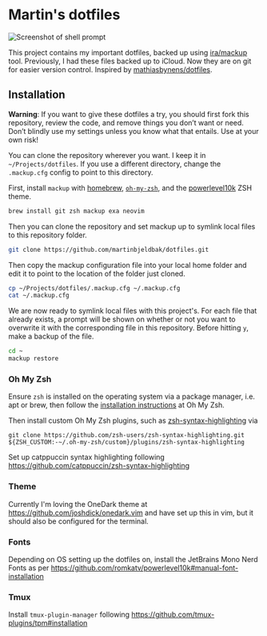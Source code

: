 # Martin's dotfiles

![Screenshot of shell prompt](https://user-images.githubusercontent.com/823316/111058538-01553e00-84db-11eb-926b-19c809c0c3c0.png)

This project contains my important dotfiles, backed up using [ira/mackup](https://github.com/lra/mackup) tool.
Previously, I had these files backed up to iCloud. Now they are on git for easier version control. Inspired by [mathiasbynens/dotfiles](https://github.com/mathiasbynens/dotfiles).

## Installation

**Warning**: If you want to give these dotfiles a try, you should first fork this repository, review the code, and remove things you don’t want or need. Don’t blindly use my settings unless you know what that entails. Use at your own risk!

You can clone the repository wherever you want. I keep it in `~/Projects/dotfiles`. If you use a different directory, change the `.mackup.cfg` config to point to this directory.

First, install `mackup` with [homebrew](https://github.com/Homebrew/brew), [`oh-my-zsh`](https://ohmyz.sh), and the [powerlevel10k](https://github.com/romkatv/powerlevel10k#oh-my-zsh) ZSH theme.

```sh
brew install git zsh mackup exa neovim
```

Then you can clone the repository and set mackup up to symlink local files to this repository folder.

```sh
git clone https://github.com/martinbjeldbak/dotfiles.git
```

Then copy the mackup configuration file into your local home folder and edit it to point to the location of the folder just cloned.

```sh
cp ~/Projects/dotfiles/.mackup.cfg ~/.mackup.cfg
cat ~/.mackup.cfg
```

We are now ready to symlink local files with this project's. For each file that already exists, a prompt will be shown on whether or not you want to overwrite it with the corresponding file in this repository. Before hitting `y`, make a backup of the file.

```sh
cd ~
mackup restore
```

### Oh My Zsh

Ensure `zsh` is installed on the operating system via a package manager, i.e. apt or brew, then follow the [installation instructions](https://ohmyz.sh/#install) at Oh My Zsh.

Then install custom Oh My Zsh plugins, such as [zsh-syntax-highlighting](https://github.com/zsh-users/zsh-syntax-highlighting/blob/master/INSTALL.md) via

```
git clone https://github.com/zsh-users/zsh-syntax-highlighting.git ${ZSH_CUSTOM:-~/.oh-my-zsh/custom}/plugins/zsh-syntax-highlighting
```

Set up catppuccin syntax highlighting following <https://github.com/catppuccin/zsh-syntax-highlighting>

### Theme

Currently I'm loving the OneDark theme at https://github.com/joshdick/onedark.vim and have set up this in vim, but it should also be configured for the terminal.

### Fonts

Depending on OS setting up the dotfiles on, install the JetBrains Mono Nerd Fonts as per https://github.com/romkatv/powerlevel10k#manual-font-installation

### Tmux

Install `tmux-plugin-manager` following https://github.com/tmux-plugins/tpm#installation
